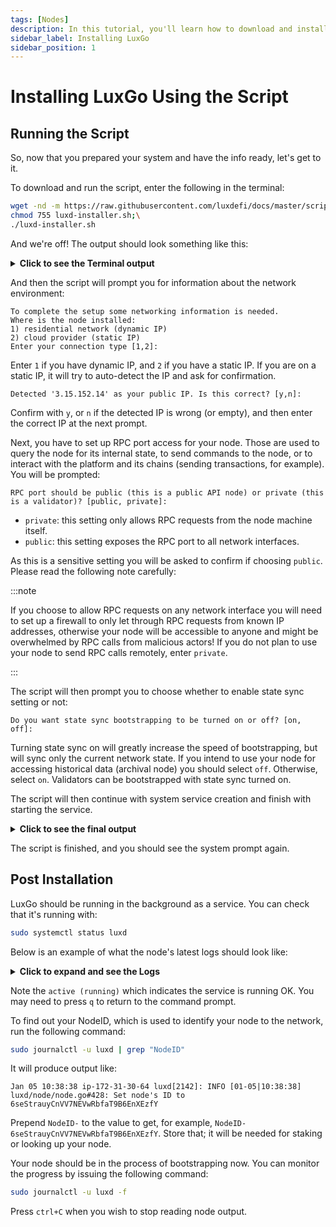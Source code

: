```yaml
---
tags: [Nodes]
description: In this tutorial, you'll learn how to download and install LuxGo using the installation script.
sidebar_label: Installing LuxGo
sidebar_position: 1
---
```


# Installing LuxGo Using the Script

## Running the Script

So, now that you prepared your system and have the info ready, let's get to it.

To download and run the script, enter the following in the terminal:

```bash
wget -nd -m https://raw.githubusercontent.com/luxdefi/docs/master/scripts/luxd-installer.sh;\
chmod 755 luxd-installer.sh;\
./luxd-installer.sh
```

And we're off! The output should look something like this:

<details>

<summary>
<b>Click to see the Terminal output</b>
</summary>

```text
LuxGo installer
---------------------
Preparing environment...
Found arm64 architecture...
Looking for the latest arm64 build...
Will attempt to download:
 https://github.com/luxdefi/luxd/releases/download/v1.1.1/luxd-linux-arm64-v1.1.1.tar.gz
luxd-linux-arm64-v1.1.1.tar.gz 100%[=========================================================================>]  29.83M  75.8MB/s    in 0.4s
2020-12-28 14:57:47 URL:https://github-production-release-asset-2e65be.s3.amazonaws.com/246387644/f4d27b00-4161-11eb-8fb2-156a992fd2c8?X-Amz-Algorithm=AWS4-HMAC-SHA256&X-Amz-Credential=AKIAIWNJYAX4CSVEH53A%2F20201228%2Fus-east-1%2Fs3%2Faws4_request&X-Amz-Date=20201228T145747Z&X-Amz-Expires=300&X-Amz-Signature=ea838877f39ae940a37a076137c4c2689494c7e683cb95a5a4714c062e6ba018&X-Amz-SignedHeaders=host&actor_id=0&key_id=0&repo_id=246387644&response-content-disposition=attachment%3B%20filename%3Dluxd-linux-arm64-v1.1.1.tar.gz&response-content-type=application%2Foctet-stream [31283052/31283052] -> "luxd-linux-arm64-v1.1.1.tar.gz" [1]
Unpacking node files...
luxd-v1.1.1/plugins/
luxd-v1.1.1/plugins/evm
luxd-v1.1.1/luxd
Node files unpacked into /home/ubuntu/node
```

</details>

And then the script will prompt you for information about the network environment:

```text
To complete the setup some networking information is needed.
Where is the node installed:
1) residential network (dynamic IP)
2) cloud provider (static IP)
Enter your connection type [1,2]:
```

Enter `1` if you have dynamic IP, and `2` if you have a static IP. If you are on
a static IP, it will try to auto-detect the IP and ask for confirmation.

```text
Detected '3.15.152.14' as your public IP. Is this correct? [y,n]:
```

Confirm with `y`, or `n` if the detected IP is wrong (or empty), and then enter
the correct IP at the next prompt.

Next, you have to set up RPC port access for your node. Those are used to query
the node for its internal state, to send commands to the node, or to interact
with the platform and its chains (sending transactions, for example). You will
be prompted:

```text
RPC port should be public (this is a public API node) or private (this is a validator)? [public, private]:
```

- `private`: this setting only allows RPC requests from the node machine itself.
- `public`: this setting exposes the RPC port to all network interfaces.

As this is a sensitive setting you will be asked to confirm if choosing
`public`. Please read the following note carefully:

:::note

If you choose to allow RPC requests on any network interface you will need
to set up a firewall to only let through RPC requests from known IP addresses,
otherwise your node will be accessible to anyone and might be overwhelmed by
RPC calls from malicious actors! If you do not plan to use your node to send
RPC calls remotely, enter `private`.

:::

The script will then prompt you to choose whether to enable state sync setting
or not:

```text
Do you want state sync bootstrapping to be turned on or off? [on, off]:
```

Turning state sync on will greatly increase the speed of bootstrapping, but
will sync only the current network state. If you intend to use your node for
accessing historical data (archival node) you should select `off`. Otherwise,
select `on`. Validators can be bootstrapped with state sync turned on.

The script will then continue with system service creation and finish with
starting the service.

<details>

<summary>
<b>Click to see the final output</b>
</summary>

```text
Created symlink /etc/systemd/system/multi-user.target.wants/luxd.service → /etc/systemd/system/luxd.service.

Done!

Your node should now be bootstrapping.
Node configuration file is /home/ubuntu/.luxd/configs/node.json
C-Chain configuration file is /home/ubuntu/.luxd/configs/chains/C/config.json
Plugin directory, for storing subnet VM binaries, is /home/ubuntu/.luxd/plugins
To check that the service is running use the following command (q to exit):
sudo systemctl status luxd
To follow the log use (ctrl-c to stop):
sudo journalctl -u luxd -f

Reach us over on https://chat.lux.network if you're having problems.
```

</details>

The script is finished, and you should see the system prompt again.

## Post Installation

LuxGo should be running in the background as a service. You can check that it's running with:

```bash
sudo systemctl status luxd
```

Below is an example of what the node's latest logs should look like:

<details>

<summary>
<b>Click to expand and see the Logs</b>
</summary>

```text
● luxd.service - LuxGo systemd service
Loaded: loaded (/etc/systemd/system/luxd.service; enabled; vendor preset: enabled)
Active: active (running) since Tue 2021-01-05 10:38:21 UTC; 51s ago
Main PID: 2142 (luxd)
Tasks: 8 (limit: 4495)
Memory: 223.0M
CGroup: /system.slice/luxd.service
└─2142 /home/ubuntu/node/luxd --public-ip-resolution-service=opendns --http-host=

Jan 05 10:38:45 ip-172-31-30-64 luxd[2142]: INFO [01-05|10:38:45] <P Chain> luxd/vms/platformvm/vm.go#322: initializing last accepted block as 2FUFPVPxbTpKNn39moGSzsmGroYES4NZRdw3mJgNvMkMiMHJ9e
Jan 05 10:38:45 ip-172-31-30-64 luxd[2142]: INFO [01-05|10:38:45] <P Chain> luxd/snow/engine/snowman/transitive.go#58: initializing consensus engine
Jan 05 10:38:45 ip-172-31-30-64 luxd[2142]: INFO [01-05|10:38:45] luxd/api/server.go#143: adding route /ext/bc/11111111111111111111111111111111LpoYY
Jan 05 10:38:45 ip-172-31-30-64 luxd[2142]: INFO [01-05|10:38:45] luxd/api/server.go#88: HTTP API server listening on ":9650"
Jan 05 10:38:58 ip-172-31-30-64 luxd[2142]: INFO [01-05|10:38:58] <P Chain> luxd/snow/engine/common/bootstrapper.go#185: Bootstrapping started syncing with 1 vertices in the accepted frontier
Jan 05 10:39:02 ip-172-31-30-64 luxd[2142]: INFO [01-05|10:39:02] <P Chain> luxd/snow/engine/snowman/bootstrap/bootstrapper.go#210: fetched 2500 blocks
Jan 05 10:39:04 ip-172-31-30-64 luxd[2142]: INFO [01-05|10:39:04] <P Chain> luxd/snow/engine/snowman/bootstrap/bootstrapper.go#210: fetched 5000 blocks
Jan 05 10:39:06 ip-172-31-30-64 luxd[2142]: INFO [01-05|10:39:06] <P Chain> luxd/snow/engine/snowman/bootstrap/bootstrapper.go#210: fetched 7500 blocks
Jan 05 10:39:09 ip-172-31-30-64 luxd[2142]: INFO [01-05|10:39:09] <P Chain> luxd/snow/engine/snowman/bootstrap/bootstrapper.go#210: fetched 10000 blocks
Jan 05 10:39:11 ip-172-31-30-64 luxd[2142]: INFO [01-05|10:39:11] <P Chain> luxd/snow/engine/snowman/bootstrap/bootstrapper.go#210: fetched 12500 blocks
```

</details>

Note the `active (running)` which indicates the service is running OK. You may
need to press `q` to return to the command prompt.

To find out your NodeID, which is used to identify your node to the network, run the following command:

```bash
sudo journalctl -u luxd | grep "NodeID"
```

It will produce output like:

```text
Jan 05 10:38:38 ip-172-31-30-64 luxd[2142]: INFO [01-05|10:38:38] luxd/node/node.go#428: Set node's ID to 6seStrauyCnVV7NEVwRbfaT9B6EnXEzfY
```

Prepend `NodeID-` to the value to get, for example,
`NodeID-6seStrauyCnVV7NEVwRbfaT9B6EnXEzfY`. Store that; it will be needed for
staking or looking up your node.

Your node should be in the process of bootstrapping now. You can monitor the
progress by issuing the following command:

```bash
sudo journalctl -u luxd -f
```

Press `ctrl+C` when you wish to stop reading node output.
